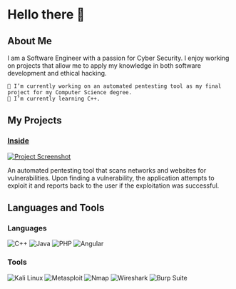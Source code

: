 # Hello there 👋

## About Me
I am a Software Engineer with a passion for Cyber Security. I enjoy working on projects that allow me to apply my knowledge in both software development and ethical hacking.

    🔭 I’m currently working on an automated pentesting tool as my final project for my Computer Science degree.
    🌱 I’m currently learning C++.

## My Projects

### [Inside](https://github.com/nathanrsnt/inside)
[![Project Screenshot](https://imgur.com/eESkPhZ.png)](https://github.com/nathanrsnt/inside)

An automated pentesting tool that scans networks and websites for vulnerabilities. Upon finding a vulnerability, the application attempts to exploit it and reports back to the user if the exploitation was successful.

## Languages and Tools
### Languages
![C++](https://img.shields.io/badge/C++-00599C?style=for-the-badge&logo=c%2B%2B&logoColor=white)
![Java](https://img.shields.io/badge/Java-007396?style=for-the-badge&logo=java&logoColor=white)
![PHP](https://img.shields.io/badge/PHP-777BB4?style=for-the-badge&logo=php&logoColor=white)
![Angular](https://img.shields.io/badge/Angular-DD0031?style=for-the-badge&logo=angular&logoColor=white)

### Tools
![Kali Linux](https://img.shields.io/badge/Kali_Linux-557C94?style=for-the-badge&logo=kali-linux&logoColor=white)
![Metasploit](https://img.shields.io/badge/Metasploit-1D7C91?style=for-the-badge&logo=metasploit&logoColor=white)
![Nmap](https://img.shields.io/badge/Nmap-4682B4?style=for-the-badge&logo=nmap&logoColor=white)
![Wireshark](https://img.shields.io/badge/Wireshark-1679A7?style=for-the-badge&logo=wireshark&logoColor=white)
![Burp Suite](https://img.shields.io/badge/Burp_Suite-FF6600?style=for-the-badge&logo=burp-suite&logoColor=white)
